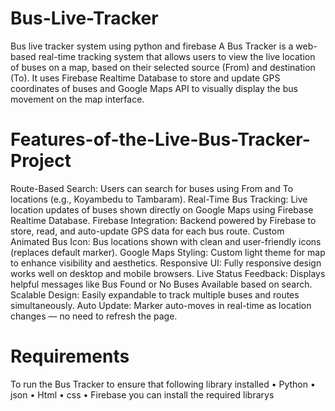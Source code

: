 # Bus-Live-Tracker
Bus live tracker system using python and firebase
A Bus Tracker is a web-based real-time tracking system that allows users to view the live location of buses on a map, based on their selected source (From) and destination (To). It uses Firebase Realtime Database to store and update GPS coordinates of buses and Google Maps API to visually display the bus movement on the map interface.

 # Features-of-the-Live-Bus-Tracker-Project
Route-Based Search:
Users can search for buses using From and To locations (e.g., Koyambedu to Tambaram).
Real-Time Bus Tracking:
Live location updates of buses shown directly on Google Maps using Firebase Realtime Database.
Firebase Integration:
Backend powered by Firebase to store, read, and auto-update GPS data for each bus route.
Custom Animated Bus Icon:
Bus locations shown with clean and user-friendly icons (replaces default marker).
Google Maps Styling:
Custom light theme for map to enhance visibility and aesthetics.
Responsive UI:
Fully responsive design works well on desktop and mobile browsers.
Live Status Feedback:
Displays helpful messages like Bus Found or No Buses Available based on search.
Scalable Design:
Easily expandable to track multiple buses and routes simultaneously.
Auto Update:
Marker auto-moves in real-time as location changes — no need to refresh the page.
#  Requirements
To run the Bus Tracker to ensure that following library installed
  • Python 
  • json
  • Html
  • css
  • Firebase
you can install the required librarys
